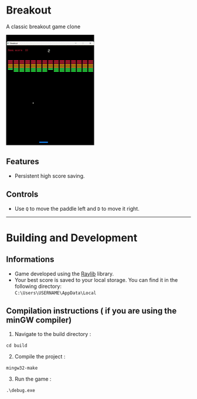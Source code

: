 # Breakout

A classic breakout game clone

![Gameplay](https://github.com/EzTaah/cpp-breakout/blob/main/assets/gameplay.gif)


## Features
- Persistent high score saving.

## Controls
- Use `Q` to move the paddle left and `D` to move it right.

---

# Building and Development

## Informations
- Game developed using the [Raylib](https://www.raylib.com/) library.
- Your best score is saved to your local storage. You can find it in the following directory:   
```C:\Users\USERNAME\AppData\Local```

## Compilation instructions ( if you are using the minGW compiler)

1. Navigate to the build directory : 
```
cd build 
```

2. Compile the project :   
``` 
mingw32-make 
```

3. Run the game :   
```
.\debug.exe
```
